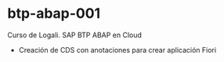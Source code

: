 # btp-abap-001
Curso de Logali. SAP BTP ABAP en Cloud
- Creación de CDS con anotaciones para crear aplicación Fiori
